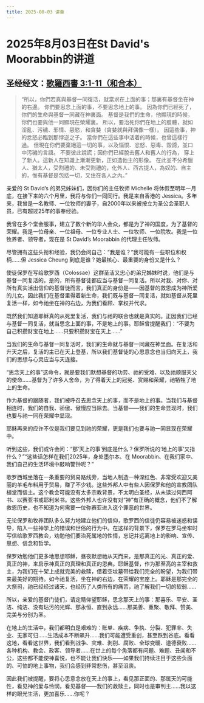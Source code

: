 ```yaml
---
title: 2025-08-03 讲章
---
```


# 2025年8月03日在St David's Moorabbin的讲道
## 圣经经文：[歌羅西書‬ ‭3‬:‭1‬-‭11‬（和合本）](https://bible.com/bible/46/col.3.1-11.CUNP-神)

> “所以，你們若真與基督一同復活，就當求在上面的事；那裏有基督坐在神的右邊。 你們要思念上面的事，不要思念地上的事。 因為你們已經死了，你們的生命與基督一同藏在神裏面。 基督是我們的生命，他顯現的時候，你們也要與他一同顯現在榮耀裏。 所以，要治死你們在地上的肢體，就如淫亂、污穢、邪情、惡慾，和貪婪（貪婪就與拜偶像一樣）。 因這些事，神的忿怒必臨到那悖逆之子。 當你們在這些事中活着的時候，也曾這樣行過。 但現在你們要棄絕這一切的事，以及惱恨、忿怒、惡毒、毀謗，並口中污穢的言語。 不要彼此說謊；因你們已經脫去舊人和舊人的行為， 穿上了新人。這新人在知識上漸漸更新，正如造他主的形像。 在此並不分希臘人、猶太人，受割禮的、未受割禮的，化外人、西古提人，為奴的、自主的，惟有基督是包括一切，又住在各人之內。”

亲爱的 St David’s 的弟兄姊妹们，因你们的主任牧师 Michelle 将休假至明年一月底，在接下来的六个月里，我将与你们一同同行。我是来自香港的 Jessica。多年来，我曾是一名教师、一位牧师的妻子，自2000年以来被按立为圣公会圣职人员，已有超过25年的事奉经验。

我曾在多个堂会服事，建立了数个新的华人会众，都是为了神的国度，为了基督的荣耀。我是一位母亲、一位祖母、一位专业人士、一位牧师、一位院牧。我是一位牧养者、领导者，现在是 St David’s Moorabbin 的代理主任牧师。

尽管拥有这些头衔和经验，我仍会问自己：“我是谁？”我可能有一些职位和权柄……但 Jessica Cheung 到底是谁？她最核心、最重要的身份又是什么？

使徒保罗在写给歌罗西（Colossae）这群圣洁又忠心的弟兄姊妹时说，他们是与基督一同复活的。是的，所有基督徒都应当与基督一同复活。所以对我、对你、对所有真实活出信仰的基督徒而言，我们真正的身份是——因基督的救恩成为神所爱的儿女。因此我们在基督里得着新生命，我们既与基督一同复活，就如基督从死里复活一样，如今祂坐在神的右边，为我们看顾、掌权并代求。

既然我们知道耶稣真的从死里复活，我们与祂的联合也就是真实的。正因我们已经与基督一同复活，就当思念上面的事，不是地上的事。耶稣曾提醒我们：“不要为自己积攒财宝在地上……只要积攒财宝在天上……”

当我们的生命与基督一同复活时，我们的生命就与基督一同藏在神里面。在复活和升天之后，复活的主已在天上登基，所以我们基督徒的心思意念也当归向天上，我们的思想与心灵应当与天连接。

“思念天上的事”这命令，就是要我们默想基督的功劳、祂的受难、以及祂顺服天父的使命……基督为了许多人舍命，为了得着天上的冠冕、赏赐和荣耀，祂牺牲了地上的生命。

作为基督的跟随者，我们被呼召去思念天上的事，而不是地上的事。当我们与基督相连时，我们的自我、骄傲、傲慢应当除去。当基督——我们的生命显现时，我们也要与祂一同在荣耀中显现。

耶稣再来的应许不仅是我们要见到祂的荣耀，更是我们也要与祂一同显现在荣耀中。

听到这些，我们或许会问：“那‘天上的事’到底是什么？保罗所说的‘地上的事’又指什么？”“这些话怎样在我们2025年，身处墨尔本、在 Moorabbin、在我们家中、我们自己的生活环境中敲响警钟呢？”

歌罗西城坐落在一条重要的贸易路线旁，当地人制造一种深红色、非常受欢迎又美丽的羊毛布料用于贸易，赚了不少钱。这些外邦人中有些人因保罗和他的宣教团队植堂而信主。这个教会可能没有太多宗教背景，不太明白圣经，从未读过何西阿书、以赛亚书或耶利米书。这些外邦人也许没有对“神”有正确的概念，他们不了解救恩历史，也不知道为何需要一位弥赛亚进入这个罪恶的世界。

无论保罗和牧养团队多么努力地建立他们的信仰，歌罗西的信徒仍容易被迷惑和误导，陷入一些神学上的错误和世俗的行为中。在这样的背景下，保罗在罗马坐牢时写信给歌罗西教会，劝勉他们要治死属地的性情，忘记并远离地上的影响、宣传、思想、信念和哲学。

保罗劝勉他们更多地思想耶稣，昼夜默想祂从天而来，是那真正的光、真正的爱、真正的神，来启示神真正的真理和真正的恩典。耶稣基督，作为那至高的主宰和救主，为我们在十架上成就完美的救赎，借着空坟墓带给我们完全的盼望，为我们带来最美好的期待。如今祂复活，坐在神的右边，在荣耀的宝座上。耶稣是那完全的大祭司，祂已经经过诸天，也经历了人类所有的痛苦，祂了解我们一切的软弱……

所以，亲爱的基督门徒们，请定睛仰望耶稣，思念那天上的事：那喜乐、平安、圣洁、纯洁、没有玷污的光辉、那永恒、直到永远……那美善、重聚、敬拜、赞美、完美与分别为圣。

在地上的生活中，我们都明白是艰难的：账单、疾病、争执、分裂、犯罪率、失业、无家可归……生活成本不断飙升……我们可能遭受重创，甚至跌到谷底。看看这地，看看这世界，我们看到战争、灾难、剥削、腐败、全球变暖、道德衰败……各种机构、教会、政客、领导者……在世上的每个角落都有问题、难题、丑闻和不公，这些都不能使神喜悦，也不能让我们快乐——如果我们持续注目于这些负面的、可怕的地上事物，我们会感到非常悲伤，甚至沮丧。

因此我们被提醒，要将心思意念放在天上的事上，看见那正面的、那属天的可能性，看见神的爱与怜悯，看见基督——我们的救赎主，同时也是审判主……我以这样的眼光生活，更加喜乐……你呢？
